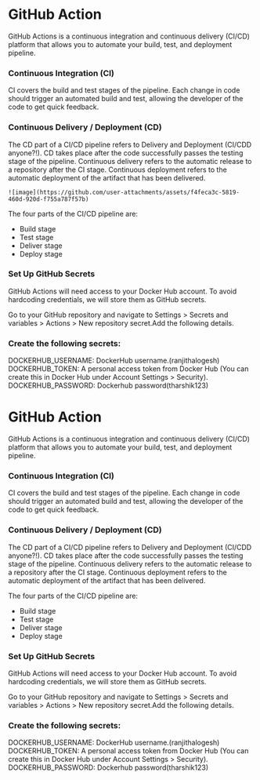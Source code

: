 # GitHub Action

GitHub Actions is a continuous integration and continuous delivery (CI/CD) platform that allows you to automate your build, test, and deployment pipeline.

### Continuous Integration (CI)
CI covers the build and test stages of the pipeline. Each change in code should trigger an automated build and test, allowing the developer of the code to get quick feedback.

### Continuous Delivery / Deployment (CD)
The CD part of a CI/CD pipeline refers to Delivery and Deployment (CI/CDD anyone?!). CD takes place after the code successfully passes the testing stage of the pipeline. Continuous delivery refers to the automatic release to a repository after the CI stage. Continuous deployment refers to the automatic deployment of the artifact that has been delivered.

    ![image](https://github.com/user-attachments/assets/f4feca3c-5819-460d-920d-f755a787f57b)



The four parts of the CI/CD pipeline are:

- Build stage
- Test stage
- Deliver stage
- Deploy stage

### Set Up GitHub Secrets

GitHub Actions will need access to your Docker Hub account. To avoid hardcoding credentials, we will store them as GitHub secrets.

Go to your GitHub repository and navigate to Settings > Secrets and variables > Actions > New repository secret.Add the following details.

### Create the following secrets:

DOCKERHUB_USERNAME: DockerHub username.(ranjithalogesh)
DOCKERHUB_TOKEN: A personal access token from Docker Hub (You can create this in Docker Hub under Account Settings > Security).
DOCKERHUB_PASSWORD: Dockerhub password(tharshik123)

# GitHub Action

GitHub Actions is a continuous integration and continuous delivery (CI/CD) platform that allows you to automate your build, test, and deployment pipeline.

### Continuous Integration (CI)
CI covers the build and test stages of the pipeline. Each change in code should trigger an automated build and test, allowing the developer of the code to get quick feedback.

### Continuous Delivery / Deployment (CD)
The CD part of a CI/CD pipeline refers to Delivery and Deployment (CI/CDD anyone?!). CD takes place after the code successfully passes the testing stage of the pipeline. Continuous delivery refers to the automatic release to a repository after the CI stage. Continuous deployment refers to the automatic deployment of the artifact that has been delivered.

The four parts of the CI/CD pipeline are:

- Build stage
- Test stage
- Deliver stage
- Deploy stage

### Set Up GitHub Secrets

GitHub Actions will need access to your Docker Hub account. To avoid hardcoding credentials, we will store them as GitHub secrets.

Go to your GitHub repository and navigate to Settings > Secrets and variables > Actions > New repository secret.Add the following details.

### Create the following secrets:

DOCKERHUB_USERNAME: DockerHub username.(ranjithalogesh)
DOCKERHUB_TOKEN: A personal access token from Docker Hub (You can create this in Docker Hub under Account Settings > Security).
DOCKERHUB_PASSWORD: Dockerhub password(tharshik123)
